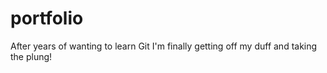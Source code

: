 # portfolio


After years of wanting to learn Git I'm finally getting off my duff and taking the plung!
